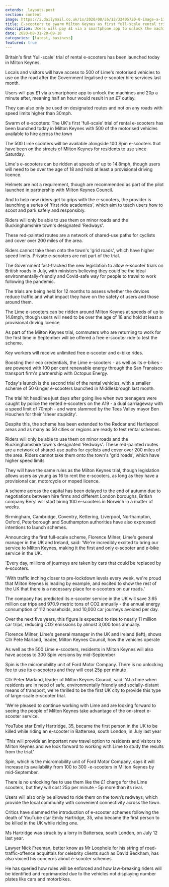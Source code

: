```yaml
---
extends: _layouts.post
section: content
image: https://i.dailymail.co.uk/1s/2020/08/26/12/32405720-0-image-a-11_1598439832392.jpg 
title: E-scooters to swarm Milton Keynes as first full-scale rental trial kicks off 
description: Users will pay £1 via a smartphone app to unlock the machines and 20p a minute after that but can only use them on designated routes - and not on any roads with speed limits above 30mph. 
date: 2020-08-31-20-09-10 
categories: [latest, business] 
featured: true 
--- 
```

Britain's first 'full-scale' trial of rental e-scooters has been launched today in Milton Keynes.

Locals and visitors will have access to 500 of Lime's motorised vehicles to use on the road after the Government legalised e-scooter hire services last month.

Users will pay £1 via a smartphone app to unlock the machines and 20p a minute after, meaning half an hour would result in an £7 outlay. 

They can also only be used on designated routes and not on any roads with speed limits higher than 30mph. 

Swarm of e-scooters: The UK's first 'full-scale' trial of rental e-scooters has been launched today in Milton Keynes with 500 of the motorised vehicles available to hire across the town

The 500 Lime scooters will be available alongside 100 Spin e-scooters that have been on the streets of Milton Keynes for residents to use since Saturday.

Lime's e-scooters can be ridden at speeds of up to 14.8mph, though users will need to be over the age of 18 and hold at least a provisional driving licence.

Helmets are not a requirement, though are recommended as part of the pilot launched in partnership with Milton Keynes Council. 

And to help new riders get to grips with the e-scooters, the provider is launching a series of 'first ride academies', which aim to teach users how to scoot and park safely and responsibly. 

Riders will only be able to use them on minor roads and the Buckinghamshire town's designated 'Redways'.

These red-painted routes are a network of shared-use paths for cyclists and cover over 200 miles of the area.

Riders cannot take them onto the town's 'grid roads', which have higher speed limits. Private e-scooters are not part of the trial. 

The Government fast-tracked the new legislation to allow e-scooter trials on British roads in July, with ministers believing they could be the ideal environmentally-friendly and Covid-safe way for people to travel to work following the pandemic.

The trials are being held for 12 months to assess whether the devices reduce traffic and what impact they have on the safety of users and those around them. 

The Lime e-scooters can be ridden around Milton Keynes at speeds of up to 14.8mph, though users will need to be over the age of 18 and hold at least a provisional driving licence

As part of the Milton Keynes trial, commuters who are returning to work for the first time in September will be offered a free e-scooter ride to test the scheme. 

Key workers will receive unlimited free e-scooter and e-bike rides. 

Boosting their eco credentials, the Lime e-scooters - as well as its e-bikes - are powered with 100 per cent renewable energy through the San Fransisco transport firm's partnership with Octopus Energy. 

Today's launch is the second trial of the rental vehicles, with a smaller scheme of 50 Ginger e-scooters launched in Middlesbrough last month. 

The trial hit headlines just days after going live when two teenagers were caught by police the rented e-scooters on the A19 - a dual carriageway with a speed limit of 70mph - and were slammed by the Tees Valley mayor Ben Houchen for their 'sheer stupidity'.

Despite this, the scheme has been extended to the Redcar and Hartlepool areas and as many as 50 cities or regions are ready to test rental schemes. 

Riders will only be able to use them on minor roads and the Buckinghamshire town's designated 'Redways'. These red-painted routes are a network of shared-use paths for cyclists and cover over 200 miles of the area. Riders cannot take them onto the town's 'grid roads', which have higher speed limits

They will have the same rules as the Milton Keynes trial, though legislation allows users as young as 16 to rent the e-scooters, as long as they have a provisional car, motorcycle or moped licence.

A scheme across the capital has been delayed to the end of autumn due to negotiations between hire firms and different London boroughs, British company Beryl will start hiring 100 e-scooters in Norwich in a matter of weeks.

Birmingham, Cambridge, Coventry, Kettering, Liverpool, Northampton, Oxford, Peterborough and Southampton authorities have also expressed intentions to launch schemes.

Announcing the first full-scale scheme, Florence Milner, Lime's general manager in the UK and Ireland, said: 'We're incredibly excited to bring our service to Milton Keynes, making it the first and only e-scooter and e-bike service in the UK. 

'Every day, millions of journeys are taken by cars that could be replaced by e-scooters. 

'With traffic inching closer to pre-lockdown levels every week, we're proud that Milton Keynes is leading by example, and excited to show the rest of the UK that there is a necessary place for e-scooters on our roads.'

 The company has predicted its e-scooter service in the UK will save 3.65 million car trips and 970.9 metric tons of CO2 annually - the annual energy consumption of 112 households, and 10,000 car journeys avoided per day.

Over the next five years, this figure is expected to rise to nearly 11 million car trips, reducing CO2 emissions by almost 3,000 tons annually.  

Florence Milner, Lime's general manager in the UK and Ireland (left), shows Cllr Pete Marland, leader, Milton Keynes Council, how the vehicles operate

As well as the 500 Lime e-scooters, residents in Milton Keynes will also have access to 300 Spin versions by mid-September

Spin is the micromobility unit of Ford Motor Company. There is no unlocking fee to use its e-scooters and they will cost 25p per minute

Cllr Peter Marland, leader of Milton Keynes Council, said: 'At a time when residents are in need of safe, environmentally friendly and socially-distant means of transport, we're thrilled to be the first UK city to provide this type of large-scale e-scooter trial. 

'We're pleased to continue working with Lime and are looking forward to seeing the people of Milton Keynes take advantage of the on-street e-scooter service. 

YouTube star Emily Hartridge, 35, became the first person in the UK to be killed while riding an e-scooter in Battersea, south London, in July last year

'This will provide an important new travel option to residents and visitors to Milton Keynes and we look forward to working with Lime to study the results from the trial.' 

Spin, which is the micromobility unit of Ford Motor Company, says it will increase its availability from 100 to 300 -e-scooters in Milton Keynes by mid-September.

There is no unlocking fee to use them like the £1 charge for the Lime scooters, but they will cost 25p per minute - 5p more than its rival.

Users will also only be allowed to ride them on the town’s redways, which provide the local community with convenient connectivity across the town. 

Critics have slammed the introduction of e-scooter schemes following the death of YouTube star Emily Hartridge, 35, who became the first person to be killed in the UK while riding one.

Ms Hartridge was struck by a lorry in Battersea, south London, on July 12 last year.

Lawyer Nick Freeman, better know as Mr Loophole for his string of road-traffic-offence acquittals for celebrity clients such as David Beckham, has also voiced his concerns about e-scooter schemes.

He has queried how rules will be enforced and how law-breaking riders will be identified and reprimanded due to the vehicles not displaying number plates like cars and motorbikes.

